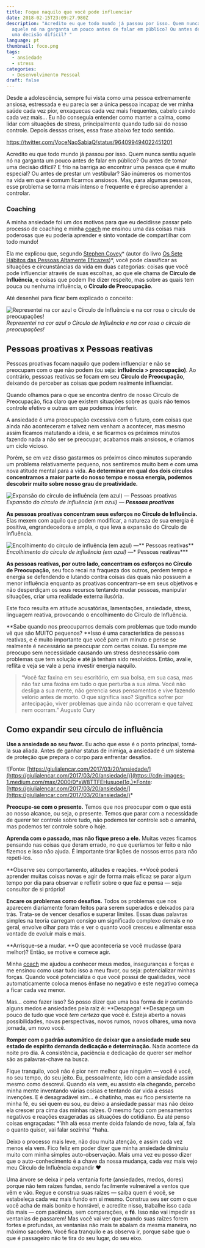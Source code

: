 ```yaml
---
title: Foque naquilo que você pode influenciar
date: 2018-02-15T23:09:27.980Z
description: "Acredito eu que todo mundo já passou por isso. Quem nunca sentiu
  aquele nó na garganta um pouco antes de falar em público? Ou antes de tomar
  uma decisão difícil? "
language: pt
thumbnail: foco.png
tags:
  - ansiedade
  - stress
categories:
  - Desenvolvimento Pessoal
draft: false
---
```

Desde a adolescência, sempre fui vista como uma pessoa extremamente ansiosa, estressada e eu parecia ser a única pessoa incapaz de ver minha saúde cada vez pior, enxaquecas cada vez mais frequentes, cabelo caindo cada vez mais… Eu não conseguia entender como manter a calma, como lidar com situações de stress, principalmente quando tudo sai do nosso controle. Depois dessas crises, essa frase abaixo fez todo sentido.

https://twitter.com/VoceNaoSabiaQ/status/964099494022451201

Acredito eu que todo mundo já passou por isso. Quem nunca sentiu aquele nó na garganta um pouco antes de falar em público? Ou antes de tomar uma decisão difícil? E frio na barriga ao encontrar uma pessoa que é muito especial? Ou antes de prestar um vestibular? São inúmeros os momentos na vida em que é comum ficarmos ansiosos. Mas, para algumas pessoas, esse problema se torna mais intenso e frequente e é preciso aprender a controlar.

### Coaching

A minha ansiedade foi um dos motivos para que eu decidisse passar pelo processo de coaching e minha [coach](http://vlotuscoach.com.br/) me ensinou uma das coisas mais poderosas que eu poderia aprender e sinto vontade de compartilhar com todo mundo!

Ela me explicou que, segundo [Stephen Covey](https://pt.wikipedia.org/wiki/Stephen_Covey)* (autor do livro [Os Sete Hábitos das Pessoas Altamente Eficazes](https://www.amazon.com.br/H%C3%A1bitos-das-Pessoas-Altamente-Eficazes/dp/8576840626?tag=goog0ef-20&smid=A1ZZFT5FULY4LN&ascsubtag=38d77a58-c519-41e9-95ca-aad36bd42516))*, você pode classificar as situações e circunstâncias da vida em duas categorias: coisas que você pode influenciar através de suas escolhas, ao que ele chama de **Círculo de Influência**, e coisas que podem lhe dizer respeito, mas sobre as quais tem pouca ou nenhuma influência, o **Círculo de Preocupação**.

Até desenhei para ficar bem explicado o conceito:

![Representei na cor azul o Círculo de Influência e na cor rosa o círculo de preocupações!](https://cdn-images-1.medium.com/max/2156/1*hvnw8lw9a6zyFD5ethANWQ.png)*Representei na cor azul o Círculo de Influência e na cor rosa o círculo de preocupações!*

## Pessoas proativas x Pessoas reativas

Pessoas proativas focam naquilo que podem influenciar e não se preocupam com o que não podem (ou seja: **influência > preocupação)**. Ao contrário, pessoas reativas se focam em seu **Círculo de Preocupação**, deixando de perceber as coisas que podem realmente influenciar.

Quando olhamos para o que se encontra dentro de nosso Círculo de Preocupação, fica claro que existem situações sobre as quais não temos controle efetivo e outras em que podemos interferir.

A ansiedade é uma preocupação excessiva com o futuro, com coisas que ainda não aconteceram e talvez nem venham a acontecer, mas mesmo assim ficamos matutando a ideia, e se ficarmos os próximos minutos fazendo nada a não ser se preocupar, acabamos mais ansiosos, e criamos um ciclo vicioso.

Porém, se em vez disso gastarmos os próximos cinco minutos superando um problema relativamente pequeno, nos sentiremos muito bem e com uma nova atitude mental para a vida. **Ao determinar em qual dos dois círculos concentramos a maior parte do nosso tempo e nossa energia, podemos descobrir muito sobre nosso grau de proatividade.**

![Expansão do círculo de influência (em azul) — **Pessoas proativas**](https://cdn-images-1.medium.com/max/2000/1*M9tqL9xC4hZf-2jbvwHEnA.png)*Expansão do círculo de influência (em azul) — **Pessoas proativas***

**As pessoas proativas concentram seus esforços no Círculo de Influência.** Elas mexem com aquilo que podem modificar, a natureza de sua energia é positiva, engrandecedora e ampla, o que leva a expansão do Círculo de Influência.

![Encolhimento do círculo de influência (em azul) —** Pessoas reativas**](https://cdn-images-1.medium.com/max/2000/1*JlIBCZHiMnNm0NrLE7bDMQ.png)*Encolhimento do círculo de influência (em azul) —** Pessoas reativas***

**As pessoas reativas, por outro lado, concentram os esforços no Círculo de Preocupação,** seu foco recai na fraqueza dos outros, perdem tempo e energia se defendendo e lutando contra coisas das quais não possuem a menor influência enquanto as proativas concentram-se em seus objetivos e não desperdiçam os seus recursos tentando mudar pessoas, manipular situações, criar uma realidade externa ilusória.

Este foco resulta em atitude acusatórias, lamentações, ansiedade, stress, linguagem reativa, provocando o encolhimento do Círculo de Influência.

**Sabe quando nos preocupamos demais com problemas que todo mundo vê que são MUITO pequenos? **Isso é uma característica de pessoas reativas, e é muito importante que você pare um minuto e pense se realmente é necessário se preocupar com certas coisas. Eu sempre me preocupo sem necessidade causando um stress desnecessário com problemas que tem solução e até já tenham sido resolvidos. Então, avalie, reflita e veja se vale a pena investir energia naquilo.
>“Você faz faxina em seu escritório, em sua bolsa, em sua casa, mas não faz uma faxina em tudo o que perturba a sua alma. Você não desliga a sua mente, não gerencia seus pensamentos e vive fazendo velório antes de morto. O que significa isso? Significa sofrer por antecipação, viver problemas que ainda não ocorreram e que talvez nem ocorram.” Augusto Cury

## Como expandir seu círculo de influência

**Use a ansiedade ao seu favor.** Eu acho que esse é o ponto principal, torná-la sua aliada. Antes de ganhar status de inimiga, a ansiedade é um sistema de proteção que prepara o corpo para enfrentar desafios.

![Fonte: [https://giulialencar.com/2017/03/20/ansiedade/](https://giulialencar.com/2017/03/20/ansiedade/)](https://cdn-images-1.medium.com/max/2000/0*xW8TTFEHusuoeI1q.)*Fonte: [https://giulialencar.com/2017/03/20/ansiedade/](https://giulialencar.com/2017/03/20/ansiedade/)*

**Preocupe-se com o presente.** Temos que nos preocupar com o que está ao nosso alcance, ou seja, o presente. Temos que parar com a necessidade de querer ter controle sobre tudo, não podemos ter controle sob o amanhã, mas podemos ter controle sobre o hoje.

**Aprenda com o passado, mas não fique preso a ele.** Muitas vezes ficamos pensando nas coisas que deram errado, no que queríamos ter feito e não fizemos e isso não ajuda. É importante tirar lições de nossos erros para não repeti-los.

**Observe seu comportamento, atitudes e reações. **Você poderá aprender muitas coisas novas e agir de forma mais eficaz se parar algum tempo por dia para observar e refletir sobre o que faz e pensa — seja consultor de si próprio!

**Encare os problemas como desafios.** Todos os problemas que nos aparecem diariamente foram feitos para serem superados e deixados para trás. Trata-se de vencer desafios e superar limites. Essas duas palavras simples na teoria carregam consigo um significado complexo demais e no geral, envolve olhar para trás e ver o quanto você cresceu e alimentar essa vontade de evoluir mais e mais.

**Arrisque-se a mudar. **O que aconteceria se você mudasse (para melhor)? Então, se motive e comece agir.

Minha [coach](http://vlotuscoach.com.br/) me ajudou a conhecer meus medos, inseguranças e forças e me ensinou como usar tudo isso a meu favor, ou seja: potencializar minhas forças. Quando você potencializa o que você possui de qualidades, você automaticamente coloca menos ênfase no negativo e este negativo começa a ficar cada vez menor.

Mas… como fazer isso? Só posso dizer que uma boa forma de ir cortando alguns medos e ansiedades pela raiz é: **Desapega! **Desapega um pouco de tudo que você *tem certeza* que você é. Esteja aberto a novas possibilidades, novas perspectivas, novos rumos, novos olhares, uma nova jornada, um novo você.

**Romper com o padrão automático de deixar que a ansiedade mude seu estado de espírito demanda dedicação e determinação.** Nada acontece da noite pro dia. A consistência, paciência e dedicação de querer ser melhor são as palavras-chave na busca.

Fique tranquilo, você não é pior nem melhor que ninguém — você é você, no seu tempo, do seu jeito. Eu, pessoalmente, lido com a ansiedade assim mesmo como descrevi. Quando ela vem, eu assisto ela chegando, percebo minha mente inventando várias coisas e tentando dar vida a essas invenções. E é desagradável sim… é chatinho, mas eu fico persistente na minha fé, eu sei quem eu sou, eu deixo a ansiedade passar mas não deixo ela crescer pra cima das minhas raízes. O mesmo faço com pensamentos negativos e reações exageradas as situações do cotidiano. Eu até penso coisas engraçadas: *‘ihh alá essa mente doida falando de novo, fala aí, fala o quanto quiser, vai falar sozinha’ *haha.

Deixo o processo mais leve, não dou muita atenção, e assim cada vez menos ela vem. Fico feliz em poder dizer que minha ansiedade diminuiu muito com minha simples auto-observação. Mais uma vez eu posso dizer que o auto-conhecimento é a chave da nossa mudança, cada vez mais vejo meu Círculo de Influência expandir ❤

Uma árvore se deixa ir pela ventania forte (ansiedades, medos, dores) porque não tem raízes fundas, sendo facilmente vulnerável a ventos que vêm e vão. Regue e construa suas raízes — saiba quem é você, se estabeleça cada vez mais fundo em si mesmo. Construa seu ser com o que você acha de mais bonito e honrável, e acredite nisso, trabalhe isso cada dia mais — com paciência, sem comparações, e **fé**. Isso não vai impedir as ventanias de passarem! Mas você vai ver que quando suas raízes forem fortes e profundas, as ventanias não mais te abalam da mesma maneira, no máximo sacodem. Você fica tranquilo e as observa ir, porque sabe que o que é passageiro não te tira do seu lugar, do seu eixo.
